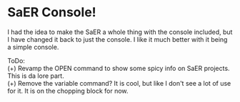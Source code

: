 # SaER Console!
 
I had the idea to make the SaER a whole thing with the console included, but I have changed it back to just the console. I like it much better with it being a simple console. 

ToDo: <br>
 (+) Revamp the OPEN command to show some spicy info on SaER projects. This is da lore part. <br>
 (+) Remove the variable command? It is cool, but like I don't see a lot of use for it. It is on the chopping block for now. <br>
